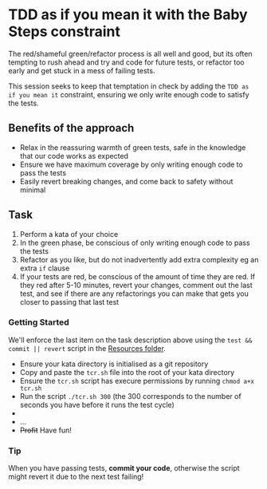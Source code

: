 # TDD as if you mean it with the Baby Steps constraint

The red/shameful green/refactor process is all well and good, but its often tempting to rush ahead and try and code for future tests, or refactor too early and get stuck in a mess of failing tests.

This session seeks to keep that temptation in check by adding the `TDD as if you mean it` constraint, ensuring we only write enough code to satisfy the tests.

## Benefits of the approach

* Relax in the reassuring warmth of green tests, safe in the knowledge that our code works as expected
* Ensure we have maximum coverage by only writing enough code to pass the tests
* Easily revert breaking changes, and come back to safety without minimal 

## Task

1. Perform a kata of your choice
1. In the green phase, be conscious of only writing enough code to pass the tests
1. Refactor as you like, but do not inadvertently add extra complexity eg an extra `if` clause
1. If your tests are red, be conscious of the amount of time they are red. If they red after 5-10 minutes, revert your changes, comment out the last test, and see if there are any refactorings you can make that gets you closer to passing that last test

### Getting Started

We'll enforce the last item on the task description above using the `test && commit || revert` script in the [Resources folder](../Resources/tcr.sh).

* Ensure your kata directory is initialised as a git repository
* Copy and paste the `tcr.sh` file into the root of your kata directory
* Ensure the `tcr.sh` script has execure permissions by running `chmod a+x tcr.sh`
* Run the script `./tcr.sh 300` (the 300 corresponds to the number of seconds you have before it runs the test cycle)
* 
* ...
* ~~Profit~~ Have fun!

### Tip

When you have passing tests, **commit your code**, otherwise the script might revert it due to the next test failing!
